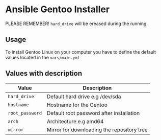 # Ansible Gentoo Installer

PLEASE REMEMBER! `hard_drive` will be ereased during the running.

## Usage

To install Gentoo Linux on your computer you have to define the default values
located in the `vars/main.yml`

## Values with description

| Value           | Description                                |
| --------------- | ------------------------------------------ |
| `hard_drive`    | Default hard drive e.g /dev/sda            |
| `hostname`      | Hostname for the Gentoo                    |
| `root_password` | Default root password after installation   |
| `arch`          | Architecture e.g amd64                     |
| `mirror`        | Mirror for downloading the repository tree |
